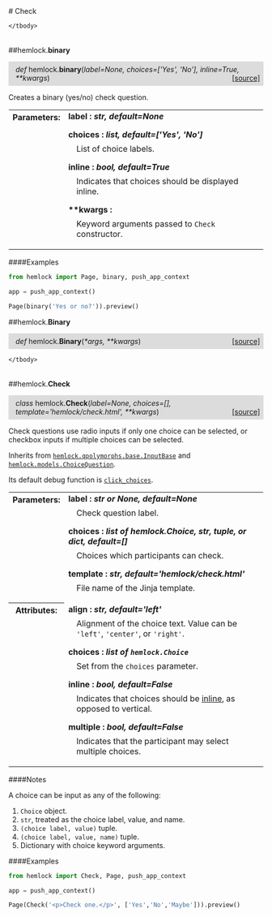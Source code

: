 <script src="https://cdn.mathjax.org/mathjax/latest/MathJax.js?config=TeX-AMS-MML_HTMLorMML" type="text/javascript"></script>

<link rel="stylesheet" href="https://assets.readthedocs.org/static/css/readthedocs-doc-embed.css" type="text/css" />

<style>
    a.src-href {
        float: right;
    }
    p.attr {
        margin-top: 0.5em;
        margin-left: 1em;
    }
    p.func-header {
        background-color: gainsboro;
        border-radius: 0.1em;
        padding: 0.5em;
        padding-left: 1em;
    }
    table.field-table {
        border-radius: 0.1em
    }
</style># Check

<table class="docutils field-list field-table" frame="void" rules="none">
    <col class="field-name" />
    <col class="field-body" />
    <tbody valign="top">
        
    </tbody>
</table>



##hemlock.**binary**

<p class="func-header">
    <i>def</i> hemlock.<b>binary</b>(<i>label=None, choices=['Yes', 'No'], inline=True, **kwargs</i>) <a class="src-href" target="_blank" href="https://github.com/dsbowen/hemlock/blob/master/hemlock/qpolymorphs/check.py#L9">[source]</a>
</p>

Creates a binary (yes/no) check question.

<table class="docutils field-list field-table" frame="void" rules="none">
    <col class="field-name" />
    <col class="field-body" />
    <tbody valign="top">
        <tr class="field">
    <th class="field-name"><b>Parameters:</b></td>
    <td class="field-body" width="100%"><b>label : <i>str, default=None</i></b>
<p class="attr">
    
</p>
<b>choices : <i>list, default=['Yes', 'No']</i></b>
<p class="attr">
    List of choice labels.
</p>
<b>inline : <i>bool, default=True</i></b>
<p class="attr">
    Indicates that choices should be displayed inline.
</p>
<b>**kwargs : <i></i></b>
<p class="attr">
    Keyword arguments passed to <code>Check</code> constructor.
</p></td>
</tr>
    </tbody>
</table>

####Examples

```python
from hemlock import Page, binary, push_app_context

app = push_app_context()

Page(binary('Yes or no?')).preview()
```

##hemlock.**Binary**

<p class="func-header">
    <i>def</i> hemlock.<b>Binary</b>(<i>*args, **kwargs</i>) <a class="src-href" target="_blank" href="https://github.com/dsbowen/hemlock/blob/master/hemlock/qpolymorphs/check.py#L41">[source]</a>
</p>



<table class="docutils field-list field-table" frame="void" rules="none">
    <col class="field-name" />
    <col class="field-body" />
    <tbody valign="top">
        
    </tbody>
</table>



##hemlock.**Check**

<p class="func-header">
    <i>class</i> hemlock.<b>Check</b>(<i>label=None, choices=[], template='hemlock/check.html', **kwargs</i>) <a class="src-href" target="_blank" href="https://github.com/dsbowen/hemlock/blob/master/hemlock/qpolymorphs/check.py#L52">[source]</a>
</p>

Check questions use radio inputs if only one choice can be selected, or
checkbox inputs if multiple choices can be selected.

Inherits from [`hemlock.qpolymorphs.base.InputBase`](bases.md) and [`hemlock.models.ChoiceQuestion`](../models/question.md).

Its default debug function is
[`click_choices`](../functions/debug.md#hemlockfunctionsdebugclick_choices).

<table class="docutils field-list field-table" frame="void" rules="none">
    <col class="field-name" />
    <col class="field-body" />
    <tbody valign="top">
        <tr class="field">
    <th class="field-name"><b>Parameters:</b></td>
    <td class="field-body" width="100%"><b>label : <i>str or None, default=None</i></b>
<p class="attr">
    Check question label.
</p>
<b>choices : <i>list of hemlock.Choice, str, tuple, or dict, default=[]</i></b>
<p class="attr">
    Choices which participants can check.
</p>
<b>template : <i>str, default='hemlock/check.html'</i></b>
<p class="attr">
    File name of the Jinja template.
</p></td>
</tr>
<tr class="field">
    <th class="field-name"><b>Attributes:</b></td>
    <td class="field-body" width="100%"><b>align : <i>str, default='left'</i></b>
<p class="attr">
    Alignment of the choice text. Value can be <code>'left'</code>, <code>'center'</code>, or <code>'right'</code>.
</p>
<b>choices : <i>list of <code>hemlock.Choice</code></i></b>
<p class="attr">
    Set from the <code>choices</code> parameter.
</p>
<b>inline : <i>bool, default=False</i></b>
<p class="attr">
    Indicates that choices should be <a href="https://getbootstrap.com/docs/4.0/components/forms/#inline">inline</a>, as opposed to vertical.
</p>
<b>multiple : <i>bool, default=False</i></b>
<p class="attr">
    Indicates that the participant may select multiple choices.
</p></td>
</tr>
    </tbody>
</table>

####Notes

A choice can be input as any of the following:

1. `Choice` object.
2. `str`, treated as the choice label, value, and name.
3. `(choice label, value)` tuple.
4. `(choice label, value, name)` tuple.
5. Dictionary with choice keyword arguments.

####Examples

```python
from hemlock import Check, Page, push_app_context

app = push_app_context()

Page(Check('<p>Check one.</p>', ['Yes','No','Maybe'])).preview()
```

